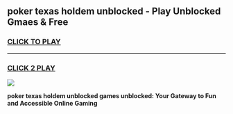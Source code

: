 
## poker texas holdem unblocked - Play Unblocked Gmaes & Free
<h3>
<a href="https://news.freeplayer.one?title=poker_texas_holdem_unblocked&ref=23F">CLICK TO PLAY</a></h3>
<hr>

<h3>
<a href="https://news.freeplayer.one?title=poker_texas_holdem_unblocked&ref=23F">CLICK 2 PLAY</a>
  
</h3>

<a href="https://news.freeplayer.one?title=poker_texas_holdem_unblocked&ref=23F/"><img src="https://clearcache.store/games.png"></a>


**poker texas holdem unblocked games unblocked: Your Gateway to Fun and Accessible Online Gaming**

